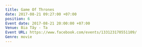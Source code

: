```yaml
---
title: Game Of Thrones
date: 2017-08-21 09:27:00 +07:00
position: 6
Event date: 2017-08-21 20:00:00 +07:00
Venue: Bia Tây - Ta
Event URL: https://www.facebook.com/events/133123170551109/
Genre: movie
---
```


